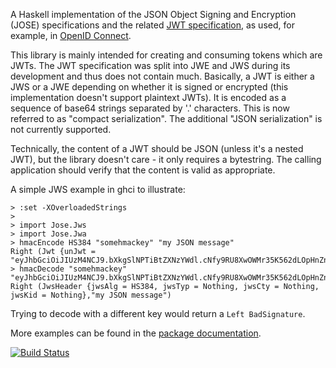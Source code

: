 A Haskell implementation of the JSON Object Signing and Encryption (JOSE) specifications and the related [JWT specification](http://tools.ietf.org/html/draft-ietf-oauth-json-web-token), as used, for example, in [OpenID Connect](http://openid.net/connect/).

This library is mainly intended for creating and consuming tokens which are JWTs. The JWT specification was split into JWE and JWS during its development and thus does not contain much. Basically, a JWT is either a JWS or a JWE depending on whether it is signed or encrypted (this implementation doesn't support plaintext JWTs). It is encoded as a sequence of base64 strings separated by '.' characters. This is now referred to as "compact serialization". The additional "JSON serialization" is not currently supported.

Technically, the content of a JWT should be JSON (unless it's a nested JWT), but the library doesn't care - it only requires a bytestring. The calling application should verify that the content is valid as appropriate.

A simple JWS example in ghci to illustrate:

    > :set -XOverloadedStrings
    >
    > import Jose.Jws
    > import Jose.Jwa
    > hmacEncode HS384 "somehmackey" "my JSON message"
    Right (Jwt {unJwt = "eyJhbGciOiJIUzM4NCJ9.bXkgSlNPTiBtZXNzYWdl.cNfy9RU8XwOWMr35K562dLOpHnZn3hypK0yrL5cZ3LqLD3FMewiY7Cs45r2auKbw"})j
    > hmacDecode "somehmackey" "eyJhbGciOiJIUzM4NCJ9.bXkgSlNPTiBtZXNzYWdl.cNfy9RU8XwOWMr35K562dLOpHnZn3hypK0yrL5cZ3LqLD3FMewiY7Cs45r2auKbw"
    Right (JwsHeader {jwsAlg = HS384, jwsTyp = Nothing, jwsCty = Nothing, jwsKid = Nothing},"my JSON message")

Trying to decode with a different key would return a `Left BadSignature`.

More examples can be found in the [package documentation](https://hackage.haskell.org/package/jose-jwt).

[![Build Status](https://travis-ci.org/tekul/jose-jwt.svg?branch=master)](https://travis-ci.org/tekul/jose-jwt)
